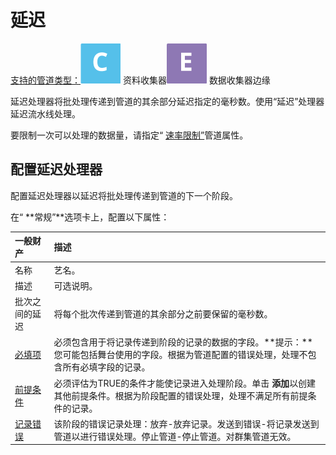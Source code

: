 # 延迟

[支持的管道类型：](https://streamsets.com/documentation/controlhub/latest/help/datacollector/UserGuide/Pipeline_Configuration/ProductIcons_Doc.html#concept_mjg_ly5_pgb)![img](imgs/icon-SDC-20200310175611850.png) 资料收集器![img](imgs/icon-Edge-20200310175611863.png) 数据收集器边缘

延迟处理器将批处理传递到管道的其余部分延迟指定的毫秒数。使用“延迟”处理器延迟流水线处理。

要限制一次可以处理的数据量，请指定“ [速率限制”](https://streamsets.com/documentation/controlhub/latest/help/datacollector/UserGuide/Pipeline_Configuration/PipelineRateLimit.html#concept_erj_qg4_qv)管道属性。

## 配置延迟处理器

配置延迟处理器以延迟将批处理传递到管道的下一个阶段。

在“ **常规”**选项卡上，配置以下属性：

| 一般财产                                                     | 描述                                                         |
| :----------------------------------------------------------- | :----------------------------------------------------------- |
| 名称                                                         | 艺名。                                                       |
| 描述                                                         | 可选说明。                                                   |
| 批次之间的延迟                                               | 将每个批次传递到管道的其余部分之前要保留的毫秒数。           |
| [必填项](https://streamsets.com/documentation/controlhub/latest/help/datacollector/UserGuide/Pipeline_Design/DroppingUnwantedRecords.html#concept_dnj_bkm_vq) | 必须包含用于将记录传递到阶段的记录的数据的字段。**提示：**您可能包括舞台使用的字段。根据为管道配置的错误处理，处理不包含所有必填字段的记录。 |
| [前提条件](https://streamsets.com/documentation/controlhub/latest/help/datacollector/UserGuide/Pipeline_Design/DroppingUnwantedRecords.html#concept_msl_yd4_fs) | 必须评估为TRUE的条件才能使记录进入处理阶段。单击 **添加**以创建其他前提条件。根据为阶段配置的错误处理，处理不满足所有前提条件的记录。 |
| [记录错误](https://streamsets.com/documentation/controlhub/latest/help/datacollector/UserGuide/Pipeline_Design/ErrorHandling.html#concept_atr_j4y_5r) | 该阶段的错误记录处理：放弃-放弃记录。发送到错误-将记录发送到管道以进行错误处理。停止管道-停止管道。对群集管道无效。 |